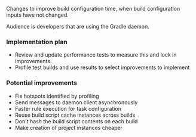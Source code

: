 Changes to improve build configuration time, when build configuration inputs have not changed.

Audience is developers that are using the Gradle daemon.

### Implementation plan

- Review and update performance tests to measure this and lock in improvements.
- Profile test builds and use results to select improvements to implement 

### Potential improvements 

- Fix hotspots identified by profiling
- Send messages to daemon client asynchronously
- Faster rule execution for task configuration
- Reuse build script cache instances across builds
- Don't hash the build script contents on each build
- Make creation of project instances cheaper
